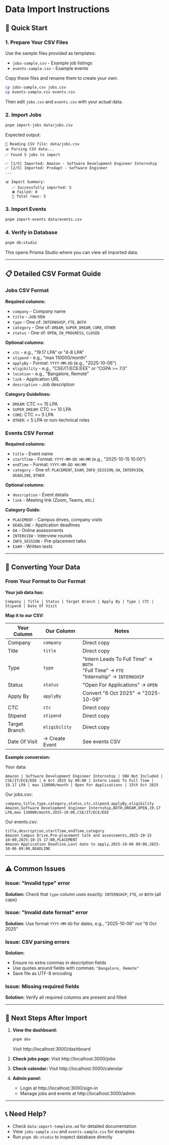 # Data Import Instructions

## 🚀 Quick Start

### 1. Prepare Your CSV Files

Use the sample files provided as templates:
- `jobs-sample.csv` - Example job listings
- `events-sample.csv` - Example events

Copy these files and rename them to create your own:
```bash
cp jobs-sample.csv jobs.csv
cp events-sample.csv events.csv
```

Then edit `jobs.csv` and `events.csv` with your actual data.

### 2. Import Jobs

```bash
pnpm import-jobs data/jobs.csv
```

Expected output:
```
📂 Reading CSV file: data/jobs.csv
📊 Parsing CSV data...
✅ Found 5 jobs to import

✅ [1/5] Imported: Amazon - Software Development Engineer Internship
✅ [2/5] Imported: Prodapt - Software Engineer
...

📊 Import Summary:
   ✅ Successfully imported: 5
   ❌ Failed: 0
   📝 Total rows: 5
```

### 3. Import Events

```bash
pnpm import-events data/events.csv
```

### 4. Verify in Database

```bash
pnpm db:studio
```

This opens Prisma Studio where you can view all imported data.

---

## 📋 Detailed CSV Format Guide

### Jobs CSV Format

**Required columns:**
- `company` - Company name
- `title` - Job title
- `type` - One of: `INTERNSHIP`, `FTE`, `BOTH`
- `category` - One of: `DREAM`, `SUPER_DREAM`, `CORE`, `OTHER`
- `status` - One of: `OPEN`, `IN_PROGRESS`, `CLOSED`

**Optional columns:**
- `ctc` - e.g., "19.17 LPA" or "4-8 LPA"
- `stipend` - e.g., "max 110000/month"
- `applyBy` - Format: `YYYY-MM-DD` (e.g., "2025-10-06")
- `eligibility` - e.g., "CSE/IT/ECE/EEE" or "CGPA >= 7.0"
- `location` - e.g., "Bangalore, Remote"
- `link` - Application URL
- `description` - Job description

**Category Guidelines:**
- `DREAM`: CTC >= 15 LPA
- `SUPER_DREAM`: CTC >= 10 LPA
- `CORE`: CTC >= 5 LPA
- `OTHER`: < 5 LPA or non-technical roles

### Events CSV Format

**Required columns:**
- `title` - Event name
- `startTime` - Format: `YYYY-MM-DD HH:MM` (e.g., "2025-10-15 10:00")
- `endTime` - Format: `YYYY-MM-DD HH:MM`
- `category` - One of: `PLACEMENT`, `EXAM`, `INFO_SESSION`, `OA`, `INTERVIEW`, `DEADLINE`, `OTHER`

**Optional columns:**
- `description` - Event details
- `link` - Meeting link (Zoom, Teams, etc.)

**Category Guide:**
- `PLACEMENT` - Campus drives, company visits
- `DEADLINE` - Application deadlines
- `OA` - Online assessments
- `INTERVIEW` - Interview rounds
- `INFO_SESSION` - Pre-placement talks
- `EXAM` - Written tests

---

## 🔄 Converting Your Data

### From Your Format to Our Format

**Your job data has:**
```
Company | Title | Status | Target Branch | Apply By | Type | CTC | Stipend | Date Of Visit
```

**Map it to our CSV:**

| Your Column | Our Column | Notes |
|-------------|------------|-------|
| Company | `company` | Direct copy |
| Title | `title` | Direct copy |
| Type | `type` | "Intern Leads To Full Time" → `BOTH`<br>"Full Time" → `FTE`<br>"Internship" → `INTERNSHIP` |
| Status | `status` | "Open For Applications" → `OPEN` |
| Apply By | `applyBy` | Convert "6 Oct 2025" → "2025-10-06" |
| CTC | `ctc` | Direct copy |
| Stipend | `stipend` | Direct copy |
| Target Branch | `eligibility` | Direct copy |
| Date Of Visit | → Create Event | See events CSV |

**Example conversion:**

Your data:
```
Amazon | Software Development Engineer Internship | SNU Not Included | CSE/IT/ECE/EEE | 6 Oct 2025 by 09:00 | Intern Leads To Full Time | 19.17 LPA | max 110000/month | Open For Applications | 15th Oct 2025
```

Our jobs.csv:
```csv
company,title,type,category,status,ctc,stipend,applyBy,eligibility
Amazon,Software Development Engineer Internship,BOTH,DREAM,OPEN,19.17 LPA,max 110000/month,2025-10-06,CSE/IT/ECE/EEE
```

Our events.csv:
```csv
title,description,startTime,endTime,category
Amazon Campus Drive,Pre-placement talk and assessments,2025-10-15 10:00,2025-10-15 17:00,PLACEMENT
Amazon Application Deadline,Last date to apply,2025-10-06 09:00,2025-10-06 09:00,DEADLINE
```

---

## ⚠️ Common Issues

### Issue: "Invalid type" error
**Solution:** Check that `type` column uses exactly: `INTERNSHIP`, `FTE`, or `BOTH` (all caps)

### Issue: "Invalid date format" error
**Solution:** Use format `YYYY-MM-DD` for dates, e.g., "2025-10-06" not "6 Oct 2025"

### Issue: CSV parsing errors
**Solution:**
- Ensure no extra commas in description fields
- Use quotes around fields with commas: `"Bangalore, Remote"`
- Save file as UTF-8 encoding

### Issue: Missing required fields
**Solution:** Verify all required columns are present and filled

---

## 🎯 Next Steps After Import

1. **View the dashboard:**
   ```bash
   pnpm dev
   ```
   Visit http://localhost:3000/dashboard

2. **Check jobs page:**
   Visit http://localhost:3000/jobs

3. **Check calendar:**
   Visit http://localhost:3000/calendar

4. **Admin panel:**
   - Login at http://localhost:3000/sign-in
   - Manage jobs and events at http://localhost:3000/admin

---

## 📞 Need Help?

- Check `data-import-template.md` for detailed documentation
- View `jobs-sample.csv` and `events-sample.csv` for examples
- Run `pnpm db:studio` to inspect database directly
